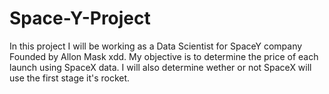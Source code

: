 # Space-Y-Project
In this project I will be working as a Data Scientist for SpaceY company Founded by Allon Mask xdd.
My objective is to determine the price of each launch using SpaceX data.
I will also determine wether or not SpaceX will use the first stage it's rocket. 
